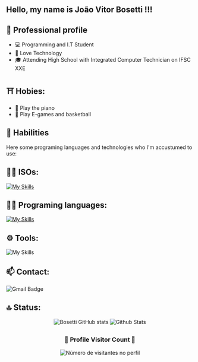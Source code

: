 ## Hello, my name is João Vitor Bosetti !!!


## 💼 Professional profile

- 💻 Programming and I.T Student
- 🌱 Love Technology
- 🎓 Attending High School with Integrated Computer Technician on IFSC XXE

## ⛩️ Hobies:
- 🎵 Play the piano
- 🏀 Play E-games and basketball

## 🚀 Habilities

Here some programing languages and technologies who I'm accustumed to use:

## 👨‍💻 ISOs: 

[![My Skills](https://skillicons.dev/icons?i=linux,windows)](https://skillicons.dev)

## 👨‍💻 Programing languages: 

[![My Skills](https://skillicons.dev/icons?i=js,html,css,python)](https://skillicons.dev)

## ⚙️ Tools:

![My Skills](https://skillicons.dev/icons?i=github,vscode)

## 📫 Contact:

![Gmail Badge](https://img.shields.io/badge/-joao.b2009@gmail.com-006bed?style=flat-square&logo=Gmail&logoColor=white&link=mailto:joao.b2009@gmail.com)

## 🔝 Status:

<div style="display: flex; justify-content: center; gap: 20px;">
  <div>
    <img src="https://github-readme-stats.vercel.app/api?username=Bosettidev&show_icons=true&theme=radical" alt="Bosetti GitHub stats" border:none>
    <img src="https://github-readme-stats.vercel.app/api/top-langs/?username=Bosettidev&theme=dark&hide_border=false&include_all_commits=true&count_private=true&layout=compact" alt="Github Stats">
  </div>
</div>

##
<div align="center">
  <h3><b>📍 Profile Visitor Count 📍</b></h3>
</div>

<p align="center">
  <img
    src="https://profile-counter.glitch.me/Bosettidev/count.svg"
    alt="Número de visitantes no perfil"
  />
</p>

